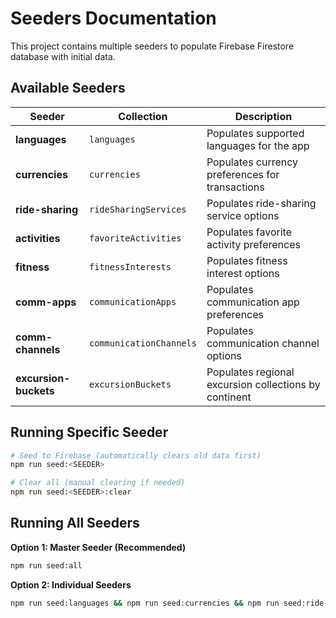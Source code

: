 # Seeders Documentation

This project contains multiple seeders to populate Firebase Firestore database with initial data.

## Available Seeders

| Seeder                | Collection              | Description                                           |
| --------------------- | ----------------------- | ----------------------------------------------------- |
| **languages**         | `languages`             | Populates supported languages for the app             |
| **currencies**        | `currencies`            | Populates currency preferences for transactions       |
| **ride-sharing**      | `rideSharingServices`   | Populates ride-sharing service options                |
| **activities**        | `favoriteActivities`    | Populates favorite activity preferences               |
| **fitness**           | `fitnessInterests`      | Populates fitness interest options                    |
| **comm-apps**         | `communicationApps`     | Populates communication app preferences               |
| **comm-channels**     | `communicationChannels` | Populates communication channel options               |
| **excursion-buckets** | `excursionBuckets`      | Populates regional excursion collections by continent |

## Running Specific Seeder

```bash
# Seed to Firebase (automatically clears old data first)
npm run seed:<SEEDER>

# Clear all (manual clearing if needed)
npm run seed:<SEEDER>:clear
```

## Running All Seeders

**Option 1: Master Seeder (Recommended)**

```bash
npm run seed:all
```

**Option 2: Individual Seeders**

```bash
npm run seed:languages && npm run seed:currencies && npm run seed:ride-sharing && npm run seed:activities && npm run seed:fitness && npm run seed:comm-apps && npm run seed:comm-channels && npm run seed:excursion-buckets
```
